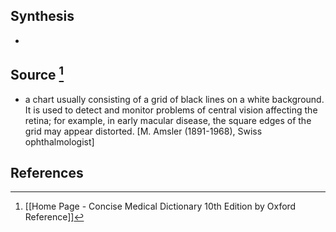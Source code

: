 ## Synthesis
- 
## Source [^1]
- a chart usually consisting of a grid of black lines on a white background. It is used to detect and monitor problems of central vision affecting the retina; for example, in early macular disease, the square edges of the grid may appear distorted. \[M. Amsler (1891-1968), Swiss ophthalmologist]
## References

[^1]: [[Home Page - Concise Medical Dictionary 10th Edition by Oxford Reference]]